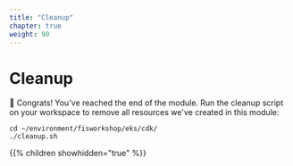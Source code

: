 ```yaml
---
title: "Cleanup"
chapter: true
weight: 90
---
```


# Cleanup

🎉  Congrats! You've reached the end of the module.
Run the cleanup script on your workspace to remove all resources we've created in this module:
```
cd ~/environment/fisworkshop/eks/cdk/
./cleanup.sh
```

{{% children showhidden="true" %}}
